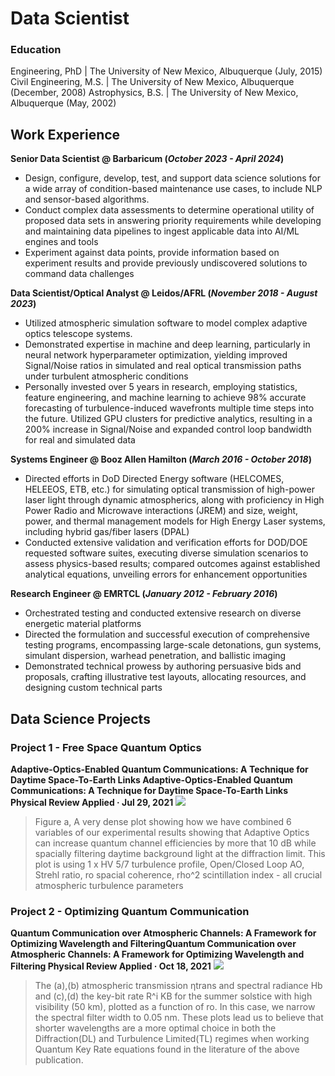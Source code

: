 # Data Scientist

### Education 
Engineering, PhD | The University of New Mexico, Albuquerque (July, 2015)
Civil Engineering, M.S. | The University of New Mexico, Albuquerque (December, 2008)
Astrophysics, B.S. | The University of New Mexico, Albuquerque (May, 2002)

## Work Experience
**Senior Data Scientist @ Barbaricum (_October 2023 - April 2024_)**
- Design, configure, develop, test, and support data science solutions for a wide array of condition-based maintenance use cases, to include NLP and sensor-based algorithms.
- Conduct complex data assessments to determine operational utility of proposed data sets in answering priority requirements while developing and maintaining data pipelines to ingest applicable data into AI/ML engines and tools
- Experiment against data points, provide information based on experiment results and provide previously undiscovered solutions to command data challenges

**Data Scientist/Optical Analyst @ Leidos/AFRL (_November 2018 - August 2023_)**
- Utilized atmospheric simulation software to model complex adaptive optics telescope systems.
- Demonstrated expertise in machine and deep learning, particularly in neural network hyperparameter optimization, yielding improved Signal/Noise ratios in simulated and real optical transmission paths under turbulent atmospheric conditions
- Personally invested over 5 years in research, employing statistics, feature engineering, and machine learning to achieve 98% accurate forecasting of turbulence-induced wavefronts multiple time steps into the future. Utilized GPU clusters for predictive analytics, resulting in a 200% increase in Signal/Noise and expanded control loop bandwidth for real and simulated data

**Systems Engineer @ Booz Allen Hamilton (_March 2016 - October 2018_)**
- Directed efforts in DoD Directed Energy software (HELCOMES, HELEEOS, ETB, etc.) for simulating optical transmission of high-power laser light through dynamic atmospherics, along with proficiency in High Power Radio and Microwave interactions (JREM) and size, weight, power, and thermal management models for High Energy Laser systems, including hybrid gas/fiber lasers (DPAL)
- Conducted extensive validation and verification efforts for DOD/DOE requested software suites, executing diverse simulation scenarios to assess physics-based results; compared outcomes against established analytical equations, unveiling errors for enhancement opportunities

**Research Engineer @ EMRTCL (_January 2012 - February 2016_)**
- Orchestrated testing and conducted extensive research on diverse energetic material platforms
- Directed the formulation and successful execution of comprehensive testing programs, encompassing large-scale detonations, gun systems, simulant dispersion, warhead penetration, and ballistic imaging
- Demonstrated technical prowess by authoring persuasive bids and proposals, crafting illustrative test layouts, allocating resources, and designing custom technical parts

## Data Science Projects

### Project 1 - Free Space Quantum Optics

**Adaptive-Optics-Enabled Quantum Communications: A Technique for Daytime Space-To-Earth Links Adaptive-Optics-Enabled Quantum Communications: A Technique for Daytime Space-To-Earth Links
Physical Review Applied · Jul 29, 2021**
![](https://github.com/mark96harris/mark96harris.github.io/assets/126911211/716d490a-cf41-49a3-a0f6-05910c2e3642)

> Figure a, A very dense plot showing how we have combined 6 variables of our experimental results showing that Adaptive Optics can increase quantum channel efficiencies by more that 10 dB while spacially filtering daytime background light at the diffraction limit.  This plot is using 1 x HV 5/7 turbulence profile, Open/Closed Loop AO, Strehl ratio, ro spacial coherence, rho^2 scintillation index - all crucial atmospheric turbulence parameters

### Project 2 - Optimizing Quantum Communication 

**Quantum Communication over Atmospheric Channels: A Framework for Optimizing Wavelength and FilteringQuantum Communication over Atmospheric Channels: A Framework for Optimizing Wavelength and Filtering
Physical Review Applied · Oct 18, 2021**
![](https://github.com/mark96harris/mark96harris.github.io/assets/126911211/dd6cc096-3716-4645-b421-0dc581c2d43f)


> The (a),(b) atmospheric transmission ηtrans and spectral radiance Hb and (c),(d) the key-bit rate R^i KB for the summer solstice with high visibility (50 km), plotted as a function of ro. In this case, we narrow the spectral filter width to 0.05 nm.  These plots lead us to believe that shorter wavelengths are a more optimal choice in both the Diffraction(DL) and Turbulence Limited(TL) regimes when working Quantum Key Rate equations found in the literature of the above publication.
